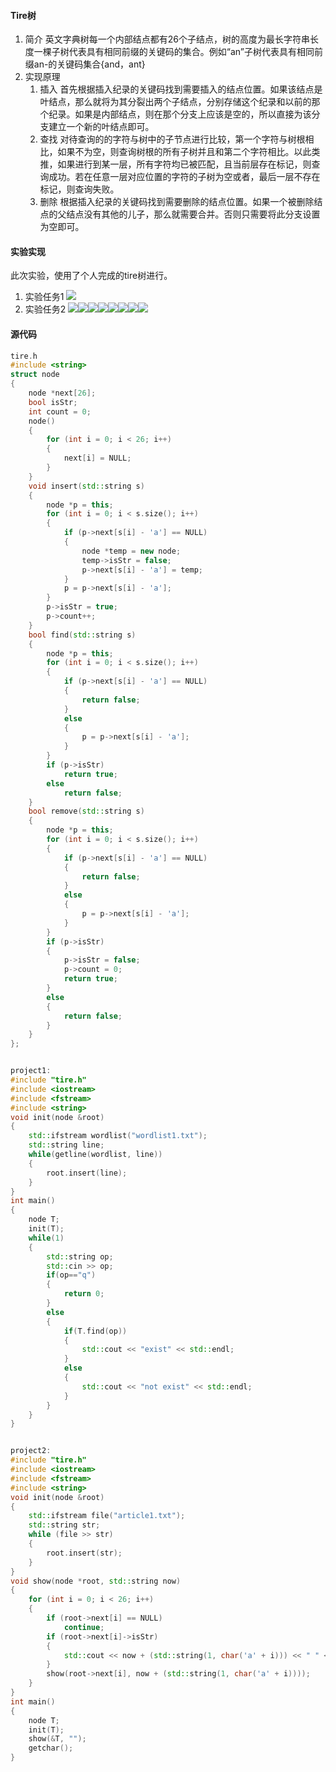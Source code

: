 #### Tire树
1. 简介
   英文字典树每一个内部结点都有26个子结点，树的高度为最长字符串长度一棵子树代表具有相同前缀的关键码的集合。例如“an”子树代表具有相同前缀an-的关键码集合{and，ant} 
2. 实现原理
   1. 插入
   首先根据插入纪录的关键码找到需要插入的结点位置。如果该结点是叶结点，那么就将为其分裂出两个子结点，分别存储这个纪录和以前的那个纪录。如果是内部结点，则在那个分支上应该是空的，所以直接为该分支建立一个新的叶结点即可。
   2. 查找
   对待查询的的字符与树中的子节点进行比较，第一个字符与树根相比，如果不为空，则查询树根的所有子树并且和第二个字符相比。以此类推，如果进行到某一层，所有字符均已被匹配，且当前层存在标记，则查询成功。若在任意一层对应位置的字符的子树为空或者，最后一层不存在标记，则查询失败。
   3. 删除
   根据插入纪录的关键码找到需要删除的结点位置。如果一个被删除结点的父结点没有其他的儿子，那么就需要合并。否则只需要将此分支设置为空即可。
#### 实验实现
此次实验，使用了个人完成的tire树进行。
1. 实验任务1
   ![](1.png)
2. 实验任务2
   ![](2.png)![](3.png)![](4.png)![](5.png)![](6.png)![](7.png)![](8.png)![](9.png)
#### 源代码
```c++
tire.h
#include <string>
struct node
{
    node *next[26];
    bool isStr;
    int count = 0;
    node()
    {
        for (int i = 0; i < 26; i++)
        {
            next[i] = NULL;
        }
    }
    void insert(std::string s)
    {
        node *p = this;
        for (int i = 0; i < s.size(); i++)
        {
            if (p->next[s[i] - 'a'] == NULL)
            {
                node *temp = new node;
                temp->isStr = false;
                p->next[s[i] - 'a'] = temp;
            }
            p = p->next[s[i] - 'a'];
        }
        p->isStr = true;
        p->count++;
    }
    bool find(std::string s)
    {
        node *p = this;
        for (int i = 0; i < s.size(); i++)
        {
            if (p->next[s[i] - 'a'] == NULL)
            {
                return false;
            }
            else
            {
                p = p->next[s[i] - 'a'];
            }
        }
        if (p->isStr)
            return true;
        else
            return false;
    }
    bool remove(std::string s)
    {
        node *p = this;
        for (int i = 0; i < s.size(); i++)
        {
            if (p->next[s[i] - 'a'] == NULL)
            {
                return false;
            }
            else
            {
                p = p->next[s[i] - 'a'];
            }
        }
        if (p->isStr)
        {
            p->isStr = false;
            p->count = 0;
            return true;
        }
        else
        {
            return false;
        }
    }
};


project1:
#include "tire.h"
#include <iostream>
#include <fstream>
#include <string>
void init(node &root)
{
    std::ifstream wordlist("wordlist1.txt");
    std::string line;
    while(getline(wordlist, line))
    {
        root.insert(line);
    }
}
int main()
{
    node T;
    init(T);
    while(1)
    {
        std::string op;
        std::cin >> op;
        if(op=="q")
        {
            return 0;
        }
        else
        {
            if(T.find(op))
            {
                std::cout << "exist" << std::endl;
            }
            else
            {
                std::cout << "not exist" << std::endl;
            }
        }
    }
}


project2:
#include "tire.h"
#include <iostream>
#include <fstream>
#include <string>
void init(node &root)
{
    std::ifstream file("article1.txt");
    std::string str;
    while (file >> str)
    {
        root.insert(str);
    }
}
void show(node *root, std::string now)
{
    for (int i = 0; i < 26; i++)
    {
        if (root->next[i] == NULL)
            continue;
        if (root->next[i]->isStr)
        {
            std::cout << now + (std::string(1, char('a' + i))) << " " << root->next[i]->count << std::endl;
        }
        show(root->next[i], now + (std::string(1, char('a' + i))));
    }
}
int main()
{
    node T;
    init(T);
    show(&T, "");
    getchar();
}
```